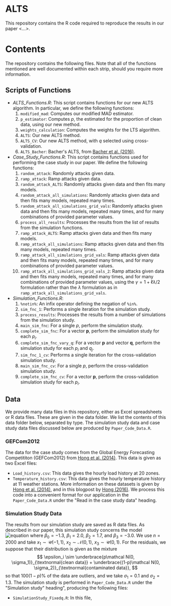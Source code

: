 # ALTS

This repository contains the R code required to reproduce the results in our paper <...>. 

# Contents

The repository contains the following files. Note that all of the functions mentioned are well documented within each strip, should you require more information.

## Scripts of Functions

- _ALTS\_Functions.R_: This script contains functions for our new ALTS algorithm. In particular, we define the following functions:
    1. `modified_mad`: Computes our modified MAD estimator.
    2. `p_estimator`: Computes $p$, the estimated for the proportion of clean data, using our new method.
    3. `weights_calculation`: Computes the weights for the LTS algorithm.
    4. `ALTS`: Our new ALTS method.
    5. `ALTS_CV`: Our new ALTS method, with $q$ selected using cross-validation.
    6. `ALTS_Bacher`: Bacher's ALTS, from [Bacher et al. (2016)](10.1109/ICASSP.2016.7472513).
- _Case\_Study\_Functions.R_: This script contains functions used for performing the case study in our paper. We define the following functions:
    1. `random_attack`: Randomly attacks given data.
    2. `ramp_attack`: Ramp attacks given data.
    3. `random_attack_ALTS`: Randomly attacks given data and then fits many models.
    4. `random_attack_all_simulations`: Randomly attacks given data and then fits many models, repeated many times.
    5. `random_attack_all_simulations_grid_vals`: Randomly attacks given data and then fits many models, repeated many times, and for many combinations of provided parameter values.
    6. `process_all_results`: Processes the results from the list of results from the simulation functions.
    7. `ramp_attack_ALTS`: Ramp attacks given data and then fits many models.
    8. `ramp_attack_all_simulations`: Ramp attacks given data and then fits many models, repeated many times.
    9. `ramp_attack_all_simulations_grid_vals`: Ramp attacks given data and then fits many models, repeated many times, and for many combinations of provided parameter values.
    10. `ramp_attack_all_simulations_grid_vals_2`: Ramp attacks given data and then fits many models, repeated many times, and for many combinations of provided parameter values, using the $\gamma=1+\ell\lambda/2$ formulation rather than the $\lambda$ formulation as in `ramp_attack_all_simulations_grid_vals`.
- _Simulation\_Functions.R_:
    1. `%notin%`: An infix operator defining the negation of `%in%`.
    2. `sim_fnc_1`: Performs a single iteration for the simulation study.
    3. `process_results`: Processes the results from a number of simulations from the simulation study.
    4. `main_sim_fnc`: For a single $p$, perform the simulation study.
    5. `complete_sim_fnc`: For a vector $\mathbf{p}$, perform the simulation study for each $p_i$.
    6. `complete_sim_fnc_vary_q`: For a vector $\mathbf{p}$ and vector $\mathbf{q}$, perform the simulation study for each $p_i$ and $q_j$.
    7. `sim_fnc_1_cv`: Performs a single iteration for the cross-validation simulation study.
    8. `main_sim_fnc_cv`: For a single $p$, perform the cross-validation simulation study.
    9. `complete_sim_fnc_cv`: For a vector $\mathbf{p}$, perform the cross-validation simulation study for each $p_i$.

## Data

We provide many data files in this repository, either as Excel spreadsheets or R data files. These are given in the data folder. We list the contents of this data folder below, separated by type. The simulation study data and case study data files discussed below are produced by `Paper_Code_Data.R`.

### GEFCom2012

The data for the case study comes from the Global Energy Forecasting Competititon (GEFCom2012) from [Hong et al. (2014)](https://doi.org/10.1016/j.ijforecast.2013.07.001). This data is given as two Excel files:
- `Load_history.csv`: This data gives the hourly load history at 20 zones.
- `Temperature_history.csv`: This data gives the hourly temperature history at 11 weather stations.
More information on these datasets is given by [Hong et al. (2014)](https://doi.org/10.1016/j.ijforecast.2013.07.001), and in this blogpost by [Hong (2016)](http://blog.drhongtao.com/2016/07/gefcom2012-load-forecasting-data.html). We process this code into a convenient format for our application in the `Paper_Code_Data.R` under the "Read in the case study data" heading.

### Simulation Study Data

The results from our simulation study are saved as R data files. As described in our paper, this simulation study concerns the model ![equation](https://latex.codecogs.com/svg.image?y_i%20=%20%5Cbeta_0%20&plus;%20%5Cbeta_1x_%7B1i%7D%20&plus;%20%5Cbeta_2x_%7B2i%7D%20&plus;%20%5Cbeta_3x_%7B3i%7D%20&plus;%20%5Cepsilon_i,%20%5Cquad%20i=1,%5Cldots,n,)
where $\beta_0 = -1.3$, $\beta_1 = 2.0$, $\beta_2 = 1.7$, and $\beta_3 = -3.0$. We use $n = 2000$ and take $x_1 \sim \mathcal U(-1, 1)$, $x_2 \sim \mathcal N(0, 1)$, $x_3 \sim \mathcal U(0, 1)$. For the residuals, we suppose that their distribution is given as the mixture $$ \epsilon_i \sim \underbrace{p\mathcal N(0, \sigma_1)}_{\textnormal{clean data}} + \underbrace{(1-p)\mathcal N(0, \sigma_2)}_{\textnormal{contaminated data}}, $$
so that $100(1-p)\%$ of the data are outliers, and we take $\sigma_1 = 0.1$ and $\sigma_2=1.3$. The simulation study is performed in `Paper_Code_Data.R` under the "Simulation study" heading", producing the following files:
- `SimulationStudy_Fixedq.R`: In this file,
